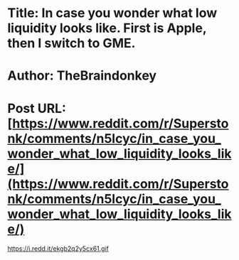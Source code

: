 # Title: In case you wonder what low liquidity looks like. First is Apple, then I switch to GME.
# Author: TheBraindonkey
# Post URL: [https://www.reddit.com/r/Superstonk/comments/n5lcyc/in_case_you_wonder_what_low_liquidity_looks_like/](https://www.reddit.com/r/Superstonk/comments/n5lcyc/in_case_you_wonder_what_low_liquidity_looks_like/)


https://i.redd.it/ekgb2q2y5cx61.gif